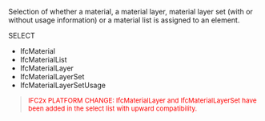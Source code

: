 Selection of whether a material, a material layer, material layer set (with or without usage information) or a material list is assigned to an element.

SELECT

* IfcMaterial
* IfcMaterialList
* IfcMaterialLayer
* IfcMaterialLayerSet
* IfcMaterialLayerSetUsage

> <font color="#FF0000" size="-1">IFC2x PLATFORM CHANGE: IfcMaterialLayer and IfcMaterialLayerSet have been added in the select list with upward compatibility.</font>